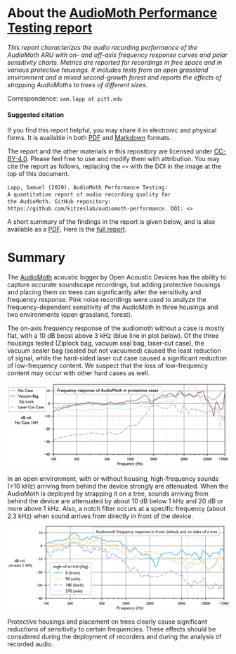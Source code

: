 # About the [AudioMoth Performance Testing report](https://github.com/kitzeslab/audiomoth-performance/blob/main/report.md)

*This report characterizes the audio recording performance of the
AudioMoth ARU with on- and off-axis frequency response curves and polar
sensitivity charts. Metrics are reported for recordings in free space
and in various protective housings. It includes tests from an open
grassland environment and a mixed second-growth forest and reports the
effects of strapping AudioMoths to trees of different sizes.*

Correspondence: `sam.lapp at pitt.edu`

#### Suggested citation
If you find this report helpful, you may share it in electronic and physical forms. It is available in both [PDF](https://github.com/kitzeslab/audiomoth-performance/blob/main/report.pdf) and [Markdown](https://github.com/kitzeslab/audiomoth-performance/blob/main/report.md) formats. 


The report and the other materials in this repository are licensed under [CC-BY-4.0](https://creativecommons.org/licenses/by/4.0/). Please feel free to use and modify them with attribution. You may cite the report as follows, replacing the `<>` with the DOI in the image at the top of this document.

```
Lapp, Samuel (2020). AudioMoth Performance Testing: 
A quantitative report of audio recording quality for 
the AudioMoth. GitHub repository: 
https://github.com/kitzeslab/audiomoth-performance. DOI: <>
```

A short summary of the findings in the report is given below, and is also available as a [PDF](https://github.com/kitzeslab/audiomoth-performance/blob/main/report.pdf). Here is the [full report](https://github.com/kitzeslab/audiomoth-performance/blob/main/report.md).

# Summary

The [AudioMoth](https://www.openacousticdevices.info/) acoustic logger 
by Open Acoustic Devices has the ability
to capture accurate soundscape recordings, but adding protective
housings and placing them on trees can significantly alter the
sensitivity and frequency response. Pink noise recordings were used to
analyze the frequency-dependent sensitivity of the AudioMoth in three
housings and two environments (open grassland, forest).

The on-axis frequency response of the audiomoth without a case is mostly
flat, with a 10 dB boost above 3 kHz (blue line in plot below). Of the
three housings tested (Ziplock bag, vacuum seal bag, laser-cut case),
the vacuum sealer bag (sealed but not vacuumed) caused the least
reduction of signal, while the hard-sided laser cut case caused a
significant reduction of low-frequency content. We suspect that the loss
of low-frequency content may occur with other hard cases as well.

![image](/pngs/X1_fr_each_case.png)

In an open environment, with or without housing, high-frequency sounds
(\>10 kHz) arriving from behind the device strongly are attenuated. When
the AudioMoth is deployed by strapping it on a tree, sounds arriving
from behind the device are attenuated by about 10 dB below 1 kHz and 20
dB or more above 1 kHz. Also, a notch filter occurs at a specific
frequency (about 2.3 kHz) when sound arrives from directly in front of
the device.

![image](/pngs/X2_trees.png)

Protective housings and placement on trees clearly cause significant
reductions of sensitivity to certain frequencies. These effects should
be considered during the deployment of recorders and during the analysis
of recorded audio.
